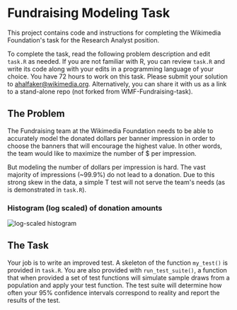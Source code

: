 # Fundraising Modeling Task


This project contains code and instructions for completing the Wikimedia Foundation's task for the Research Analyst position.

To complete the task, read the following problem description and edit ``task.R`` as needed. If you are not familiar with R, you can review ``task.R`` and write its code along with your edits in a programming language of your choice. You have 72 hours to work on this task. Please submit your solution to ahalfaker@wikimedia.org. Alternatively, you can share it with us as a link to a stand-alone repo (not forked from WMF-Fundraising-task).


## The Problem


The Fundraising team at the Wikimedia Foundation needs to be able to accurately model the donated dollars per banner impression in order to choose the banners that will encourage the highest value.  In other words, the team would like to maximize the number of $ per impression.

But modeling the number of dollars per impression is hard.  The vast majority of impressions (~99.9%) do not lead to a donation.  Due to this strong skew in the data, a simple T test will not serve the team's needs (as is demonstrated in ``task.R``).

### Histogram (log scaled) of donation amounts

![log-scaled histogram](https://upload.wikimedia.org/wikipedia/commons/thumb/4/49/Fundraising.donations.histogram.log_scaled.svg/500px-Fundraising.donations.histogram.log_scaled.svg.png)



## The Task

Your job is to write an improved test.  A skeleton of the function ``my_test()`` is provided in ``task.R``.  You are also provided with ``run_test_suite()``, a function that when provided a set of test functions will simulate sample draws from a population and apply your test function.  The test suite will determine how often your 95% confidence intervals correspond to reality and report the results of the test.  


